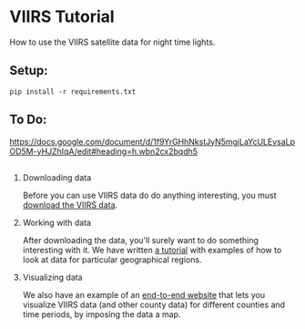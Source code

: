 # VIIRS Tutorial
How to use the VIIRS satellite data for night time lights.

## Setup:
`pip install -r requirements.txt`

## To Do:
https://docs.google.com/document/d/1f9YrGHhNkstJyN5mgjLaYcULEvsaLpOD5M-yHJZhIqA/edit#heading=h.wbn2cx2bqdh5

##

1. Downloading data

   Before you can use VIIRS data do do anything interesting, you must [download the VIIRS data](download_data.md).

1. Working with data

   After downloading the data, you'll surely want to do something interesting with it.
   We have written [a tutorial](geo_json.md) with examples of how to look at data for particular geographical regions.

1. Visualizing data

   We also have an example of an [end-to-end website](https://github.com/bayeshack2016/sysj/tree/master/site)
   that lets you visualize VIIRS data (and other county data) for different counties and time periods,
   by imposing the data a map.
